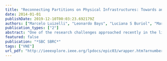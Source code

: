 ```yaml
---
title: "Reconnecting Partitions on Physical Infrastructures: Towards an Expansion Strategy for Efficient Virtual Network Embedding"
date: 2014-01-01
publishDate: 2019-12-10T00:03:23.692179Z
authors: ["Marcelo Luizelli", "Leonardo Bays", "Luciana S Buriol", "Marinho Barcellos", "Luciano P Gaspary"]
publication_types: ["2"]
abstract: "One of the research challenges approached recently in the literature is the efficient mapping of virtual networks on top of physical infrastructures. Although there have been efforts to solve it, we observe that a number of virtual network requests are rejected due to the exhaustion of resources only in key points of the infrastructure. In this paper, we propose an expansion strategy based on the reconnection of strongly connected components (partitions) of the infrastructure in order to suggest adjustments that lead to higher virtual network acceptance and, in consequence, to improved physical resource utilization. The obtained results evidence that an expansion of 10% to 20% of the infrastructure resources using the proposed strategy leads to a sustained increase of up to 30% in the number of accepted virtual networks and of up to 45% in resource usage compared to the original network. View full abstract"
featured: false
publication: "*SBC SBRC*"
tags: ["VNE"]
url_pdf: "http://ieeexplore.ieee.org/lpdocs/epic03/wrapper.htm?arnumber=6927152 papers3://publication/doi/10.1109/SBRC.2014.40"
---
```


